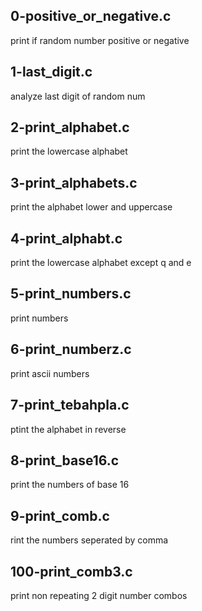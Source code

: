 ## 0-positive_or_negative.c

print if random number positive or negative

## 1-last_digit.c

analyze last digit of random num

## 2-print_alphabet.c

print the lowercase alphabet

## 3-print_alphabets.c

print the alphabet lower and uppercase

## 4-print_alphabt.c

print the lowercase alphabet except q and e

## 5-print_numbers.c

print numbers

## 6-print_numberz.c

print ascii numbers

## 7-print_tebahpla.c

ptint the alphabet in reverse

## 8-print_base16.c

print the numbers of base 16

## 9-print_comb.c

rint the numbers seperated by comma

## 100-print_comb3.c

print non repeating 2 digit number combos
